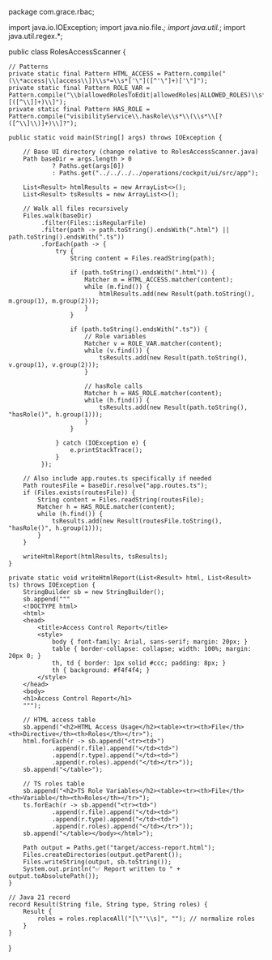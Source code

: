 package com.grace.rbac;

import java.io.IOException;
import java.nio.file.*;
import java.util.*;
import java.util.regex.*;

public class RolesAccessScanner {

    // Patterns
    private static final Pattern HTML_ACCESS = Pattern.compile("(\\*access|\\[access\\])\\s*=\\s*['\"]([^'\"]+)['\"]");
    private static final Pattern ROLE_VAR = Pattern.compile("\\b(allowedRolesToEdit|allowedRoles|ALLOWED_ROLES)\\s*=\\s*\\[([^\\]]+)\\]");
    private static final Pattern HAS_ROLE = Pattern.compile("visibilityService\\.hasRole\\s*\\(\\s*\\[?([^\\]\\)]+)\\]?");

    public static void main(String[] args) throws IOException {

        // Base UI directory (change relative to RolesAccessScanner.java)
        Path baseDir = args.length > 0
                ? Paths.get(args[0])
                : Paths.get("../../../../operations/cockpit/ui/src/app");

        List<Result> htmlResults = new ArrayList<>();
        List<Result> tsResults = new ArrayList<>();

        // Walk all files recursively
        Files.walk(baseDir)
             .filter(Files::isRegularFile)
             .filter(path -> path.toString().endsWith(".html") || path.toString().endsWith(".ts"))
             .forEach(path -> {
                 try {
                     String content = Files.readString(path);

                     if (path.toString().endsWith(".html")) {
                         Matcher m = HTML_ACCESS.matcher(content);
                         while (m.find()) {
                             htmlResults.add(new Result(path.toString(), m.group(1), m.group(2)));
                         }
                     }

                     if (path.toString().endsWith(".ts")) {
                         // Role variables
                         Matcher v = ROLE_VAR.matcher(content);
                         while (v.find()) {
                             tsResults.add(new Result(path.toString(), v.group(1), v.group(2)));
                         }

                         // hasRole calls
                         Matcher h = HAS_ROLE.matcher(content);
                         while (h.find()) {
                             tsResults.add(new Result(path.toString(), "hasRole()", h.group(1)));
                         }
                     }

                 } catch (IOException e) {
                     e.printStackTrace();
                 }
             });

        // Also include app.routes.ts specifically if needed
        Path routesFile = baseDir.resolve("app.routes.ts");
        if (Files.exists(routesFile)) {
            String content = Files.readString(routesFile);
            Matcher h = HAS_ROLE.matcher(content);
            while (h.find()) {
                tsResults.add(new Result(routesFile.toString(), "hasRole()", h.group(1)));
            }
        }

        writeHtmlReport(htmlResults, tsResults);
    }

    private static void writeHtmlReport(List<Result> html, List<Result> ts) throws IOException {
        StringBuilder sb = new StringBuilder();
        sb.append("""
        <!DOCTYPE html>
        <html>
        <head>
            <title>Access Control Report</title>
            <style>
                body { font-family: Arial, sans-serif; margin: 20px; }
                table { border-collapse: collapse; width: 100%; margin: 20px 0; }
                th, td { border: 1px solid #ccc; padding: 8px; }
                th { background: #f4f4f4; }
            </style>
        </head>
        <body>
        <h1>Access Control Report</h1>
        """);

        // HTML access table
        sb.append("<h2>HTML Access Usage</h2><table><tr><th>File</th><th>Directive</th><th>Roles</th></tr>");
        html.forEach(r -> sb.append("<tr><td>")
                .append(r.file).append("</td><td>")
                .append(r.type).append("</td><td>")
                .append(r.roles).append("</td></tr>"));
        sb.append("</table>");

        // TS roles table
        sb.append("<h2>TS Role Variables</h2><table><tr><th>File</th><th>Variable</th><th>Roles</th></tr>");
        ts.forEach(r -> sb.append("<tr><td>")
                .append(r.file).append("</td><td>")
                .append(r.type).append("</td><td>")
                .append(r.roles).append("</td></tr>"));
        sb.append("</table></body></html>");

        Path output = Paths.get("target/access-report.html");
        Files.createDirectories(output.getParent());
        Files.writeString(output, sb.toString());
        System.out.println("✅ Report written to " + output.toAbsolutePath());
    }

    // Java 21 record
    record Result(String file, String type, String roles) {
        Result {
            roles = roles.replaceAll("[\"'\\s]", ""); // normalize roles
        }
    }
}

